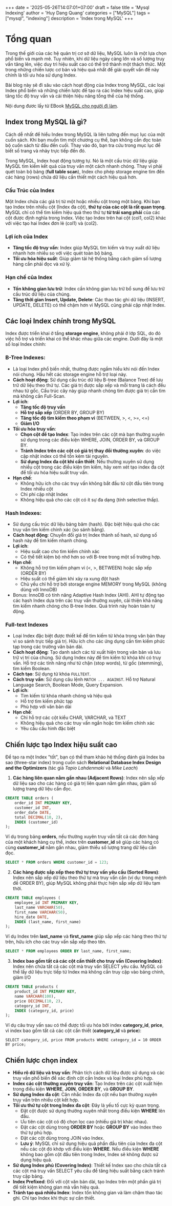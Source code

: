 +++
date = '2025-05-26T14:07:01+07:00'
draft = false
title = 'Mysql Indexing'
author = 'Huy Dang Quang'
categories = ["MySQL"]
tags = ["mysql", "indexing"]
description = 'Index trong MySQL'
+++

# Tổng quan

Trong thế giới của các hệ quản trị cơ sở dữ liệu, MySQL luôn là một lựa chọn phổ biến và mạnh mẽ. Tuy nhiên, khi dữ liệu ngày càng lớn và số lượng truy vấn tăng lên, việc duy trì hiệu suất cao có thể trở thành một thách thức. Một trong những chiến lược cơ bản và hiệu quả nhất để giải quyết vấn đề này chính là tối ưu hóa sử dụng Index.

Bài blog này sẽ đi sâu vào cách hoạt động của Index trong MySQL, các loại Index phổ biến và những chiến lược để tạo ra các Index hiệu suất cao, giúp tăng tốc độ truy vấn và cải thiện hiệu năng tổng thể của hệ thống.

Nội dung đươc lấy từ EBook [MySQL cho người đi làm](https://huynt.dev/products/mysql-cho-nguoi-di-lam).


## Index trong MySQL là gì?

Cách dễ nhất để hiểu Index trong MySQL là liên tưởng đến mục lục của một cuốn sách. Khi bạn muốn tìm một chương cụ thể, bạn không cần đọc toàn bộ cuốn sách từ đầu đến cuối. Thay vào đó, bạn tra cứu trong mục lục để biết số trang và nhảy trực tiếp đến đó.

Trong MySQL, Index hoạt động tương tự. Nó là một cấu trúc dữ liệu giúp MySQL tìm kiếm kết quả của truy vấn một cách nhanh chóng. Thay vì phải quét toàn bộ bảng (**full table scan**), Index cho phép storage engine tìm đến các hàng (rows) chứa dữ liệu cần thiết một cách hiệu quả hơn.

### Cấu Trúc của Index

Một Index chứa các giá trị từ một hoặc nhiều cột trong một bảng. Khi bạn tạo Index trên nhiều cột (Index đa cột), **thứ tự của các cột là rất quan trọng**. MySQL chỉ có thể tìm kiếm hiệu quả theo thứ tự **từ trái sang phải** của các cột được định nghĩa trong Index. Việc tạo Index trên hai cột (col1, col2) khác với việc tạo hai Index đơn lẻ (col1) và (col2).

### Lợi ích của Index

- **Tăng tốc độ truy vấn**: Index giúp MySQL tìm kiếm và truy xuất dữ liệu nhanh hơn nhiều so với việc quét toàn bộ bảng.
- **Tối ưu hóa hiệu suất**: Giúp giảm tải hệ thống bằng cách giảm số lượng hàng cần phải đọc và xử lý.

### Hạn chế của Index

- **Tốn không gian lưu trữ**: Index cần không gian lưu trữ bổ sung để lưu trữ cấu trúc dữ liệu của chúng.
- **Tăng thời gian Insert, Update, Delete**: Các thao tác ghi dữ liệu (INSERT, UPDATE, DELETE) có thể chậm hơn vì MySQL cũng phải cập nhật Index.


## Các loại Index chính trong MySQL

Index được triển khai ở tầng **storage engine**, không phải ở lớp SQL, do đó việc hỗ trợ và triển khai có thể khác nhau giữa các engine. Dưới đây là một số loại Index chính:

### B-Tree Indexes:

- Là loại Index phổ biến nhất, thường được ngầm hiểu khi nói đến Index nói chung. Hầu hết các storage engine hỗ trợ loại này.
- **Cách hoạt động**: Sử dụng cấu trúc dữ liệu B-tree (Balance Tree) để lưu trữ dữ liệu theo thứ tự. Các giá trị được sắp xếp và mỗi trang lá cách đều nhau từ gốc. Cấu trúc cây này giúp nhanh chóng tìm được giá trị cần tìm mà không cần Full-Scan.
- **Lợi ích**: 
    - **Tăng tốc độ truy vấn**
    - **Hỗ trợ sắp xếp** (ORDER BY, GROUP BY)
    - **Tăng tốc độ tìm kiếm theo phạm vi** (BETWEEN, >, <, >=, <=)
    - **Giảm I/O**
- **Tối ưu hóa truy vấn**:
    - **Chọn cột để tạo Index**: Tạo index trên các cột mà bạn thường xuyên sử dụng trong các điều kiện WHERE, JOIN, ORDER BY, và GROUP BY.
    - **Tránh Index trên các cột có giá trị thay đổi thường xuyên**: do việc cập nhật index có thể tốn kém tài nguyên.
    - **Sử dụng Index đa cột khi cần thiết**: Nếu thường xuyên sử dụng nhiều cột trong các điều kiện tìm kiếm, hãy xem xét tạo index đa cột để tối ưu hóa hiệu suất truy vấn.
- **Hạn chế**: 
    - Không hữu ích cho các truy vấn không bắt đầu từ cột đầu tiên trong Index nhiều cột
    - Chi phí cập nhật Index
    - Không hiệu quả cho các cột có ít sự đa dạng (tính selective thấp).

### Hash Indexes:

- Sử dụng cấu trúc dữ liệu bảng băm (hash). Đặc biệt hiệu quả cho các truy vấn tìm kiếm chính xác (so sánh bằng).
- **Cách hoạt động**: Chuyển đổi giá trị Index thành số hash, sử dụng số hash này để tìm kiếm nhanh chóng.
- **Lợi ích**: 
    - Hiệu suất cao cho tìm kiếm chính xác
    - Có thể tiết kiệm bộ nhớ hơn so với B-tree trong một số trường hợp.
- **Hạn chế**: 
    - Không hỗ trợ tìm kiếm phạm vi (<, >, BETWEEN) hoặc sắp xếp (ORDER BY)
    - Hiệu suất có thể giảm khi xảy ra xung đột hash
    - Chủ yếu chỉ hỗ trợ bởi storage engine MEMORY trong MySQL (không dùng với InnoDB)
- Bonus: InnoDB có tính năng Adaptive Hash Index (AHI). AHI tự động tạo các hash Index dựa trên các truy vấn thường xuyên, cải thiện khả năng tìm kiếm nhanh chóng cho B-tree Index. Quá trình này hoàn toàn tự động.

### Full-text Indexes

- Loại Index đặc biệt được thiết kế để tìm kiếm từ khóa trong văn bản thay vì so sánh trực tiếp giá trị. Hữu ích cho các ứng dụng cần tìm kiếm phức tạp trong các trường văn bản dài.
- **Cách hoạt động**: Tạo danh sách các từ xuất hiện trong văn bản và lưu trữ vị trí của chúng. Sử dụng Index này để tìm kiếm từ khóa khi có truy vấn. Hỗ trợ các tính năng như từ chặn (stop words), từ gốc (stemming), tìm kiếm Boolean.
- **Cách tạo**: Sử dụng từ khóa `FULLTEXT`.
- **Cách truy vấn**: Sử dụng câu lệnh `MATCH ... AGAINST`. Hỗ trợ Natural Language Search, Boolean Mode, Query Expansion.
- **Lợi ích**: 
    - Tìm kiếm từ khóa nhanh chóng và hiệu quả
    - Hỗ trợ tìm kiếm phức tạp
    - Phù hợp với văn bản dài
- **Hạn chế**: 
    - Chỉ hỗ trợ các cột kiểu CHAR, VARCHAR, và TEXT
    - Không hiệu quả cho các truy vấn ngắn hoặc tìm kiếm chính xác
    - Yêu cầu cấu hình đặc biệt


## Chiến lược tạo Index hiệu suất cao

Để tạo ra một Index "tốt", bạn có thể tham khảo hệ thống đánh giá Index ba sao (three-star index) trong cuốn sách **Relational Database Index Design and the Optimizers** (tác giả *Tapio Lahdenmaki* và *Mike Leach*)

1. **Các hàng liên quan nằm gần nhau (Adjacent Rows)**: Index nên sắp xếp dữ liệu sao cho các hàng có giá trị liên quan nằm gần nhau, giảm số lượng trang dữ liệu cần đọc.

```sql
CREATE TABLE orders (
    order_id INT PRIMARY KEY,
    customer_id INT,
    order_date DATE,
    total DECIMAL(10, 2),
    INDEX (customer_id)
);
```

Ví dụ trong bảng **orders**, nếu thường xuyên truy vấn tất cả các đơn hàng của một khách hàng cụ thể,
index trên **customer_id** sẽ giúp các hàng có cùng **customer_id** nằm gần nhau, giảm thiểu số lượng
trang dữ liệu cần đọc.

```sql
SELECT * FROM orders WHERE customer_id = 123;
```


2. **Các hàng được sắp xếp theo thứ tự truy vấn yêu cầu (Sorted Rows)**: Index nên sắp xếp dữ liệu theo thứ tự mà truy vấn cần (ví dụ: trong mệnh đề ORDER BY), giúp MySQL không phải thực hiện sắp xếp dữ liệu tạm thời.

```sql
CREATE TABLE employees (
    employee_id INT PRIMARY KEY,
    last_name VARCHAR(50),
    first_name VARCHAR(50),
    hire_date DATE,
    INDEX (last_name, first_name)
);
```

Ví dụ Index trên **last_name** và **first_name** giúp sắp xếp các hàng theo thứ tự trên, hữu ích cho các truy vấn sắp xếp theo tên.

```sql
SELECT * FROM employees ORDER BY last_name, first_name;
```

3. **Index bao gồm tất cả các cột cần thiết cho truy vấn (Covering Index)**: Index nên chứa tất cả các cột mà truy vấn SELECT yêu cầu. MySQL có thể lấy dữ liệu trực tiếp từ Index mà không cần truy cập vào bảng chính, giảm I/O

```sql
CREATE TABLE products (
    product_id INT PRIMARY KEY,
    name VARCHAR(100),
    price DECIMAL(10, 2),
    category_id INT,
    INDEX (category_id, price)
);
```

Ví dụ câu truy vấn sau có thể được tối ưu hóa bởi index **category_id**, **price**, vì index bao gồm tất cả các cột cần thiết (**category_id** và **price**):

```
SELECT category_id, price FROM products WHERE category_id = 10 ORDER BY price;
```


## Chiến lược chọn index

- **Hiểu rõ dữ liệu và truy vấn**: Phân tích cách dữ liệu được sử dụng và các truy vấn phổ biến để xác định cột cần Index và loại Index phù hợp.
- **Index các cột thường xuyên truy vấn**: Tạo Index trên các cột xuất hiện trong điều kiện **WHERE**, **JOIN**, **ORDER BY**, và **GROUP BY**.
- **Sử dụng Index đa cột**: Cân nhắc Index đa cột nếu bạn thường xuyên truy vấn trên nhiều cột kết hợp.
- **Tối ưu thứ tự cột trong Index đa cột**: Đây là yếu tố cực kỳ quan trọng.
    - Đặt cột được sử dụng thường xuyên nhất trong điều kiện **WHERE** lên đầu.
    - Ưu tiên các cột có độ chọn lọc cao (nhiều giá trị khác nhau).
    - Đặt các cột dùng trong **ORDER BY** hoặc **GROUP BY** vào Index theo thứ tự phù hợp.
    - Đặt các cột dùng trong JOIN vào Index.
    - **Lưu ý**: MySQL chỉ sử dụng hiệu quả phần đầu tiên của Index đa cột nếu các cột đó khớp với điều kiện **WHERE**. Nếu điều kiện **WHERE** không bao gồm cột đầu tiên trong Index, Index sẽ không được sử dụng hiệu quả.
- **Sử dụng Index phủ (Covering Index)**: Thiết kế Index sao cho chứa tất cả các cột mà truy vấn SELECT yêu cầu để tăng hiệu suất bằng cách tránh truy cập bảng.
- **Index Prefixed**: Đối với cột văn bản dài, tạo Index trên một phần giá trị để tiết kiệm không gian mà vẫn hiệu quả.
- **Tránh tạo quá nhiều Index**: Index tốn không gian và làm chậm thao tác ghi. Chỉ tạo Index khi thực sự cần thiết.
